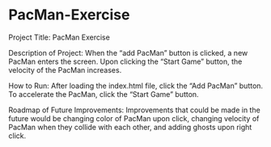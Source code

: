# PacMan-Exercise
Project Title: PacMan Exercise

Description of Project:  When the “add PacMan” button is clicked, a new PacMan enters the screen.  Upon clicking the “Start Game” button, the velocity of the PacMan increases.

How to Run: After loading the index.html file, click the “Add PacMan” button.  To accelerate the PacMan, click the “Start Game” button.

Roadmap of Future Improvements:  Improvements that could be made in the future would be changing color of PacMan upon click, changing velocity of PacMan when they collide with each other, and adding ghosts upon right click.
